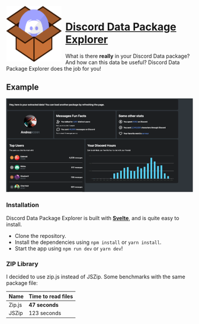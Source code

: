 <img width="150" height="150" align="left" style="float: left; margin: 0 10px 0 0;" alt="DDPE" src="https://github.com/Androz2091/discord-data-package-explorer/raw/master/public/favicon.png">  

# [Discord Data Package Explorer](https://ddpe.netlify.app)

What is there **really** in your Discord Data package? And how can this data be useful? Discord Data Package Explorer does the job for you!

## Example

![Example](./example.png)

### Installation

Discord Data Package Explorer is built with **[Svelte](https://svelte.dev)**, and is quite easy to install.

* Clone the repository.
* Install the dependencies using `npm install` or `yarn install`.
* Start the app using `npm run dev` or `yarn dev`!

### ZIP Library

I decided to use zip.js instead of JSZip. Some benchmarks with the same package file:

| **Name** | **Time to read files** |
|----------|----------|
| Zip.js | **47 seconds** |
| JSZip | 123 seconds |
